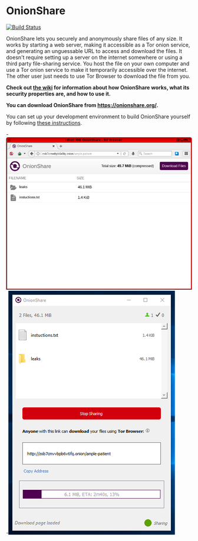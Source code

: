 # OnionShare

[![Build Status](https://travis-ci.org/micahflee/onionshare.png)](https://travis-ci.org/micahflee/onionshare)

OnionShare lets you securely and anonymously share files of any size. It works by starting a web server, making it accessible as a Tor onion service, and generating an unguessable URL to access and download the files. It doesn't require setting up a server on the internet somewhere or using a third party file-sharing service. You host the file on your own computer and use a Tor onion service to make it temporarily accessible over the internet. The other user just needs to use Tor Browser to download the file from you.

**Check out [the wiki](https://github.com/micahflee/onionshare/wiki) for information about how OnionShare works, what its security properties are, and how to use it.**

**You can download OnionShare from <https://onionshare.org/>.**

You can set up your development environment to build OnionShare yourself by following [these instructions](/BUILD.md).

-![Client Screenshot](/screenshots/client.png)
-![Server Screenshot](/screenshots/server.png)
